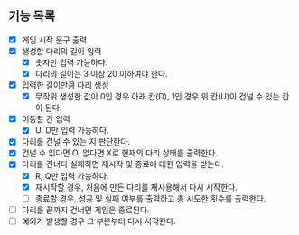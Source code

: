 ## 기능 목록

- [x] 게임 시작 문구 출력
- [x] 생성할 다리의 길이 입력
    - [x] 숫자만 입력 가능하다.
    - [x] 다리의 길이는 3 이상 20 이하여야 한다.
- [x] 입력한 길이만큼 다리 생성
    - [x] 무작위 생성한 값이 0인 경우 아래 칸(D), 1인 경우 위 칸(U)이 건널 수 있는 칸이 된다.
- [x] 이동할 칸 입력
    - [x] U, D만 입력 가능하다.
- [x] 다리를 건널 수 있는 지 판단한다.
- [x] 건널 수 있다면 O, 없다면 X로 현재의 다리 상태를 출력한다.
- [x] 다리를 건너다 실패하면 재시작 및 종료에 대한 입력을 받는다.
    - [x] R, Q만 입력 가능하다.
    - [x] 재시작할 경우, 처음에 만든 다리를 재사용해서 다시 시작한다.
    - [ ] 종료할 경우, 성공 및 실패 여부를 출력하고 총 시도한 횟수를 출력한다.
- [ ] 다리를 끝까지 건너면 게임은 종료된다.
- [ ] 예외가 발생할 경우 그 부분부터 다시 시작한다.
